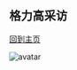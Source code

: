 ## 格力高采访
[回到主页](https://boheme130.github.io/Fiction.git.io/)

![avatar](https://im4.ezgif.com/tmp/ezgif-4-b785fd0b63ab.jpg)
<br>
<br>

